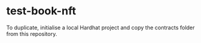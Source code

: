 # test-book-nft

To duplicate, initialise a local Hardhat project and copy the contracts folder from this repository.
